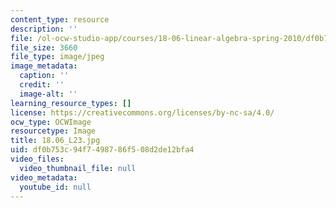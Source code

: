 ```yaml
---
content_type: resource
description: ''
file: /ol-ocw-studio-app/courses/18-06-linear-algebra-spring-2010/df0b753c94f7498786f508d2de12bfa4_18.06_L23.jpg
file_size: 3660
file_type: image/jpeg
image_metadata:
  caption: ''
  credit: ''
  image-alt: ''
learning_resource_types: []
license: https://creativecommons.org/licenses/by-nc-sa/4.0/
ocw_type: OCWImage
resourcetype: Image
title: 18.06_L23.jpg
uid: df0b753c-94f7-4987-86f5-08d2de12bfa4
video_files:
  video_thumbnail_file: null
video_metadata:
  youtube_id: null
---
```

